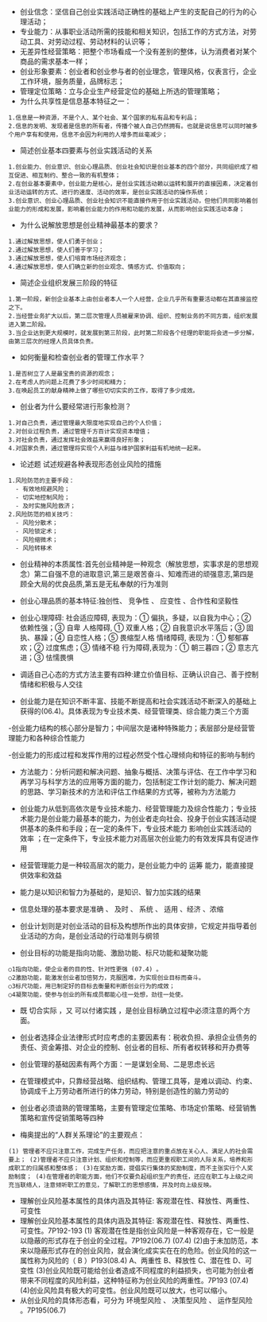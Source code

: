 - 创业信念：坚信自己创业实践活动正确性的基础上产生的支配自己的行为的心理活动；
- 专业能力：从事职业活动所需的技能和相关知识，包括工作的方式方法，对劳动工具、对劳动过程、劳动材料的认识等；
- 无差异性经营策略：把整个市场看成一个没有差别的整体，认为消费者对某个商品的需求基本一样；
- 创业形象要素：创业者和创业参与者的创业理念，管理风格，仪表言行，企业工作环境，服务质量，品牌标志；
- 管理定位策略：立与企业生产经营定位的基础上所选的管理策略；
- 为什么共享性是信息基本特征之一：
```
1.信息是一种资源，不是个人、某个社会、某个国家的私有品和专利品；
2.信息的发明、发现者是信息的所有者，传播个被人自己仍然拥有。也就是说信息可以同时被多个用户享有和使用，信息不会因为利用的人增多而丝毫减少；
```
- 简述创业基本四要素与创业实践活动的关系
```
1.创业能力、创业意识、创业心理品质、创业社会知识是创业基本的四个部分，共同组织成了相互促进、相互制约、整合一致的有机整体；
2.在创业基本要素中，创业能力是核心，是创业实践活动赖以运转和展开的直接因素，决定着创业活动运转的方式、进行的速度、活动的效率，是创业实践活动的操作系统；
3.创业意识、创业心理品质、创业社会知识不能直接作用于创业实践活动，但他们共同影响着创业能力的形成和发展，影响着创业能力的作用和功能的发展，从而影响创业实践活动本身；
```
- 为什么说解放思想是创业精神最基本的要求？
```
1.通过解放思想，使人们勇于创业； 
2.通过解放思想，使人们善于学习； 
3.通过解放思想，使人们培育市场经济观念； 
4.通过解放思想，使人们确立新的创业观念、情感方式、价值取向；

```
- 简述企业组织发展三阶段的特征
```
1.第一阶段，新创企业基本上由创业者本人一个人经营，企业几乎所有重要活动都在其直接监控之下。 
2.当经营业务扩大以后，第二层次管理人员被雇来协调、组织、控制业务的不同方面，组织发展进入第二阶段。 
3.当企业达到更大规模时，就发展到第三阶段，此时第二阶段各个经理的职能将会进一步分解，由第三层次的经理人员具体负责。 

```
- 如何衡量和检查创业者的管理工作水平？
```
1.是否树立了人是最宝贵的资源的观念； 
2.在考虑人的问题上花费了多少时间和精力； 
3.在唤起员工的献身精神上做了哪些切切实实的工作，取得了多少成效。

```
- 创业者为什么要经常进行形象检测？ 
```
1.对自己负责，通过管理最大限度地实现自己的个人价值；
2.对创业过程负责，通过管理千方百计实现资本增值； 
3.对社会负责，通过发挥社会效益来赢得良好形象； 
4.对国家负责，通过管理将实现个人利益与维护国家利益有机地统一起来。

```
- 论述题 试述规避各种表现形态创业风险的措施
```
1.风险防范的主要手段： 
  - 有效地规避风险；
  - 切实地控制风险；
  - 及时实施风险救济； 
2.风险防范的相关技巧： 
  - 风险分散术；
  - 风险锁定术；
  - 风险缩微术；
  - 风险转移术  
```
- 创业精神的本质属性:首先创业精神是一种观念（解放思想，实事求是的思想观念）第二自强不息的进取意识,第三是艰苦奋斗、知难而进的顽强意志,第四是顾全大局的优良品质,第五是无私奉献的行为准则
- 创业心理品质的基本特征:独创性、 竞争性  、 应变性 、合作性和坚毅性
- 创业心理障碍: 社会适应障碍, 表现为：① 偏执，多疑，以自我为中心；② 依赖性强；③ 自卑  人格障碍, ① 双重人格；② 自我意识水平落后；③ 固执、暴躁；④ 自恋性人格；⑤ 畏缩型人格  情绪障碍, 表现为：① 郁郁寡欢；② 过度焦虑；③ 情绪不稳  行为障碍,表现为：① 朝三暮四；② 意志亢进；③ 怯懦畏惧
- 调适自己心态的方式方法主要有四种:建立价值目标、正确认识自己、善于控制情绪和积极与人交往

- 创业能力是在知识不断丰富、技能不断提高和社会实践活动不断深入的基础上获得的(06.4)。具体表现为专业技术类、经营管理类、综合能力类三个方面

-创业能力结构的核心部分是智力；中间层次是诸种特殊能力；表层部分是经营管理能力和各种综合性能力

-创业能力的形成过程和发挥作用的过程必然受个性心理倾向和特征的影响与制约

- 方法能力：分析问题和解决问题、抽象与概括、决策与评估、在工作中学习和再学习与科学方法的应用等方面的能力，包括制定工作计划的能力、解决问题的思路、学习新技术的方法和评估工作结果的方式等，被称为方法能力

- 创业能力从低到高依次是专业技术能力、经营管理能力及综合性能力；专业技术能力是创业能力最基本的能力，为创业者走向社会、投身于创业实践活动提供基本的条件和手段；在一定的条件下，专业技术能力  影响创业实践活动的   效率 ；在一定条件下，专业技术能力对高层次创业能力的有效发挥具有促进作用     
- 经营管理能力是一种较高层次的能力，是创业能力中的 运筹  能力，能直接提供效率和效益
- 能力是以知识和智力为基础的，是知识、智力加实践的结果
- 信息处理的基本要求是准确 、 及时 、 系统 、 适用 、经济 、浓缩 
- 创业计划则是对创业活动的目标及构想所作出的具体安排，它规定并指导着创业活动的方向，是创业活动的行动准则与纲领
- 创业目标的功能是指向功能、激励功能、标尺功能和凝聚功能

```
○1指向功能，使企业者的目的性、针对性更强 (07.4) 。
○2激励功能，能激发创业者加倍努力，克服困难，为实现创业目标而奋斗。
○3标尺功能，用已制定好的目标去衡量和判断创业行为的成效；
○4凝聚功能，使参与创业的所有成员都能心往一处想，劲往一处使。
```
- 既 切合实际 ，又 可以付诸实践  ，是创业目标确立过程中必须注意的两个方面。

- 创业者选择企业法律形式时应考虑的主要因素有：税收负担、承担企业债务的责任、资金筹措、对企业的控制、创业者的目标、所有者权转移和开办费等

- 创业管理的基础因素有两个方面：一是谋划全局、二是思虑长远
- 在管理模式中，只靠经营战略、组织结构、管理工具等，是难以调动、约束、协调成千上万劳动者所进行的体力劳动，特别是创造性的脑力劳动的
- 创业者必须谙熟的管理策略，主要有管理定位策略、市场定价策略、经营销售策略和宣传促销策略等四种
- 梅奥提出的“人群关系理论”的主要观点：
```
(1) 管理者不应只注意工作，完成生产任务，而应把注意的重点放在关心人、满足人的社会需要上； (2)管理者不应只注意计划、组织和控制等，而应更重视职工间的人际关系，培养和形成职工的归属感和整体感； (3)在奖励方面，提倡实行集体的奖励制度，而不主张实行个人奖励制度； (4)在管理者的职能方面，他们不仅要负起组织生产的责任，还应在职工与上级之间充当联络人，注意倾听职工的意见，了解职工的思想感情，并及时向上级反映。
```

- 理解创业风险基本属性的具体内涵及其特征: 客观潜在性、释放性、两重性、可变性
- 理解创业风险基本属性的具体内涵及其特征: 客观潜在性、释放性、两重性、可变性。7P192-193
(1) 客观潜在性是指创业风险是一种客观存在，它一般是以隐蔽的形式存在于创业的全过程。7P192(06.7) (07.4)
(2)由于未加防范，本来以隐蔽形式存在的创业风险，就会演化成实实在在的危险。创业风险的这一属性称为风险的（ B ）P193(08.4)  A、两重性  B、释放性  C、潜在性  D、可变性
(3)创业风险既可能给创业者造成不同程度的利益损失，也可能为创业者带来不同程度的风险利益，这种特征称为创业风险的两重性。7P193 (07.4)
(4)创业风险具有极大的可变性。创业风险既可以放大，也可以缩小。
- 从创业风险的具体形态看，可分为 环境型风险 、 决策型风险  、 运作型风险  。7P195(06.7)
